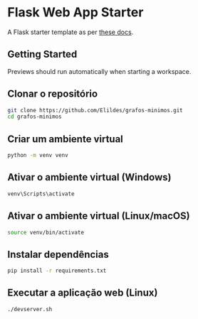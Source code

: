 # Flask Web App Starter

A Flask starter template as per [these docs](https://flask.palletsprojects.com/en/3.0.x/quickstart/#a-minimal-application).

## Getting Started

Previews should run automatically when starting a workspace.

## Clonar o repositório

```bash
git clone https://github.com/Elildes/grafos-minimos.git
cd grafos-minimos
```


## Criar um ambiente virtual

```bash
python -m venv venv
```

## Ativar o ambiente virtual (Windows)

```bash
venv\Scripts\activate
```

## Ativar o ambiente virtual (Linux/macOS)

```bash
source venv/bin/activate
```

## Instalar dependências

```bash
pip install -r requirements.txt
```

## Executar a aplicação web (Linux)

```bash
./devserver.sh
```